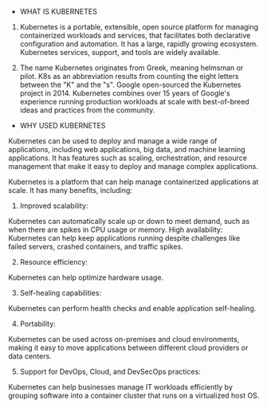 * WHAT IS KUBERNETES

1) Kubernetes is a portable, extensible, open source platform for managing containerized workloads and services, that facilitates both declarative configuration and automation. It has a large, rapidly growing ecosystem. Kubernetes services, support, and tools are widely available.

2) The name Kubernetes originates from Greek, meaning helmsman or pilot. K8s as an abbreviation results from counting the eight letters between the "K" and the "s". Google open-sourced the Kubernetes project in 2014. Kubernetes combines over 15 years of Google's experience running production workloads at scale with best-of-breed ideas and practices from the community.



* WHY USED KUBERNETES

Kubernetes can be used to deploy and manage a wide range of applications, including web applications, big data, and machine learning applications. It has features such as scaling, orchestration, and resource management that make it easy to deploy and manage complex applications.

Kubernetes is a platform that can help manage containerized applications at scale. It has many benefits, including:


1) Improved scalability:
   
Kubernetes can automatically scale up or down to meet demand, such as when there are spikes in CPU usage or memory.
High availability: Kubernetes can help keep applications running despite challenges like failed servers, crashed containers, and traffic spikes.


2) Resource efficiency:
   
Kubernetes can help optimize hardware usage.


3) Self-healing capabilities:
   
Kubernetes can perform health checks and enable application self-healing.


4) Portability:
   
Kubernetes can be used across on-premises and cloud environments, making it easy to move applications between different cloud providers or data centers.


5) Support for DevOps, Cloud, and DevSecOps practices:
    
Kubernetes can help businesses manage IT workloads efficiently by grouping software into a container cluster that runs on a virtualized host OS.
  
